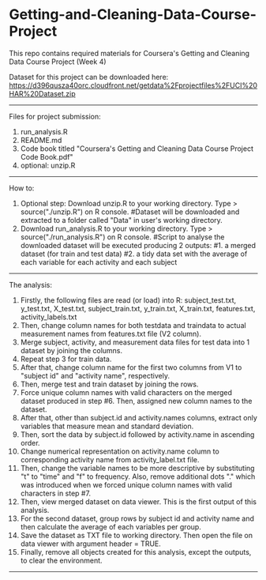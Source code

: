 # Getting-and-Cleaning-Data-Course-Project
This repo contains required materials for Coursera's Getting and Cleaning Data Course Project (Week 4)

Dataset for this project can be downloaded here: 
https://d396qusza40orc.cloudfront.net/getdata%2Fprojectfiles%2FUCI%20HAR%20Dataset.zip
******************************************************************************************************
Files for project submission:
1. run_analysis.R
2. README.md
3. Code book titled "Coursera's Getting and Cleaning Data Course Project Code Book.pdf"
4. optional: unzip.R
******************************************************************************************************
How to:
1. Optional step: Download unzip.R to your working directory. Type > source("./unzip.R") on R console. 
   #Dataset will be downloaded and extracted to a folder called "Data" in user's working directory.
2. Download run_analysis.R to your working directory. Type > source("./run_analysis.R") on R console.
   #Script to analyse the downloaded dataset will be executed producing 2 outputs:
   #1. a merged dataset (for train and test data)
   #2. a tidy data set with the average of each variable for each activity and each subject
******************************************************************************************************
The analysis:
1. Firstly, the following files are read (or load) into R: subject_test.txt, y_test.txt, X_test.txt, 
   subject_train.txt, y_train.txt, X_train.txt, features.txt, activity_labels.txt
2. Then, change column names for both testdata and traindata to actual measurement names from 
   features.txt file (V2 column).
3. Merge subject, activity, and measurement data files for test data into 1 dataset by joining the 
   columns.
4. Repeat step 3 for train data.
5. After that, change column name for the first two columns from V1 to "subject id" and "activity 
   name", respectively.
6. Then, merge test and train dataset by joining the rows.
7. Force unique column names with valid characters on the merged dataset produced in step #6. 
   Then, assigned new column names to the dataset.
8. After that, other than subject.id and activity.names columns, extract only variables that measure 
   mean and standard deviation.
9. Then, sort the data by subject.id followed by activity.name in ascending order.
10. Change numerical representation on activity.name column to corresponding activity name from 
    activity_label.txt file.
11. Then, change the variable names to be more descriptive by substituting "t" to "time" and "f" to 
    frequency. Also, remove additional dots "." which was introduced when we forced unique column 
    names with valid characters in step #7.
12. Then, view merged dataset on data viewer. This is the first output of this analysis.
13. For the second dataset, group rows by subject id and activity name and then calculate the average 
    of each variables per group. 
14. Save the dataset as TXT file to working directory. Then open the file on data viewer with argument
    header = TRUE.
15. Finally, remove all objects created for this analysis, except the outputs, to clear the environment.
******************************************************************************************************
